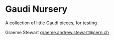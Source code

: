 # Gaudi Nursery

A collection of little Gaudi pieces, for testing

Graeme Stewart <graeme.andrew.stewart@cern.ch>
